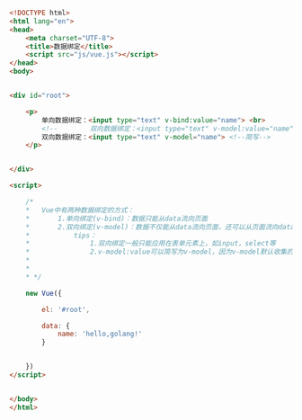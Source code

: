 
<BlogInfo id="562" title="5.数据绑定" author="白日梦想猿" pv=0 read_times=0 pre_cost_time=0分41秒 category="vue学习" tag_list="['vue学习']" create_time="2023.01.01 14:36:35" update_time="2023.01.01 16:32:18" />

```html
<!DOCTYPE html>
<html lang="en">
<head>
    <meta charset="UTF-8">
    <title>数据绑定</title>
    <script src="js/vue.js"></script>
</head>
<body>


<div id="root">

    <p>
        单向数据绑定：<input type="text" v-bind:value="name"> <br>
        <!--        双向数据绑定：<input type="text" v-model:value="name">-->
        双向数据绑定：<input type="text" v-model="name"> <!--简写-->
    </p>


</div>

<script>

    /*
    *   Vue中有两种数据绑定的方式：
    *       1.单向绑定(v-bind)：数据只能从data流向页面
    *       2.双向绑定(v-model)：数据不仅能从data流向页面，还可以从页面流向data。
    *           tips：
    *               1.双向绑定一般只能应用在表单元素上，如input，select等
    *               2.v-model:value可以简写为v-model，因为v-model默认收集的就是value的值
    *
    *
    * */

    new Vue({

        el: '#root',

        data: {
            name: 'hello,golang!'
        }


    })
</script>


</body>
</html>
```
